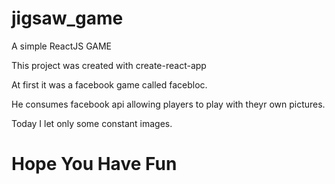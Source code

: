# jigsaw_game
A simple ReactJS GAME

<p> This project was created with create-react-app </p>
<p>At first it was a facebook game called facebloc. </p>
<p>He consumes facebook api allowing players to play with theyr own pictures.</p>
<p>Today I let only some constant images.</p>

# Hope You Have Fun 
